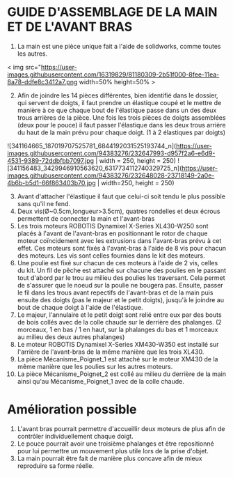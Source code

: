 
# GUIDE D'ASSEMBLAGE DE LA MAIN ET DE L'AVANT BRAS

1. La main est une pièce unique fait a l'aide de solidworks, comme toutes les autres.

< img src="https://user-images.githubusercontent.com/16319829/81180309-2b51f000-8fee-11ea-8a78-ddfe8c3412a7.png width=50% height=50% >

2. Afin de joindre les 14 pièces différentes, bien identifié dans le dossier, qui servent de doigts, il faut prendre un élastique coupé et le mettre de manière à ce que chaque bout de l'élastique passe dans un des deux trous arrières de la pièce. Une fois les trois pièces de doigts assemblées (deux pour le pouce) il faut passer l'élastique dans les deux trous arrière du haut de la main prévu pour chaque doigt. (1 à 2 élastiques par doigts) 

![341164665_187019707525781_6844192031525193744_n](https://user-images.githubusercontent.com/94383276/232647993-d957f2a6-e6d9-4531-9389-72ddbfbb7097.jpg | width = 250, height = 250)
![341156483_3429946910563620_6317734112740329725_n](https://user-images.githubusercontent.com/94383276/232648028-23718149-2a0e-4b6b-b5d1-66f863403b70.jpg | width=250, height = 250)

3. Avant d'attacher l'élastique il faut que celui-ci soit tendu le plus possible sans qu'il ne fend.
4. Deux vis(Ø~0.5cm,longueur>3.5cm), quatres rondelles et deux écrous permettent de connecter la main et l'avant-bras
5. Les trois moteurs ROBOTIS Dynamixel X-Series XL430-W250 sont placés à l'avant de l'avant-bras en positionnant le rotor de chaque moteur coïncidement avec les extrusions dans l'avant-bras prévu à cet effet. Ces moteurs sont fixés à l'avant-bras à l'aide de 8 vis pour chacun des moteurs. Les vis sont celles fournies dans le kit des moteurs. 
6. Une poulie est fixé sur chacun de ces moteurs à l'aide de 2 vis, celles du kit. Un fil de pêche est attaché sur chacune des poulies en le passant tout d'abord par le trou au milieu des poulies les traversant. Cela permet de s'assurer que le noeud sur la poulie ne bougera pas. Ensuite, passer le fil dans les trous avant repectifs de l'avant-bras et de la main puis ensuite des doigts (pas le majeur et le petit doigts), jusqu'à le joindre au bout de chaque doigt à l'aide de l'élastique.
7. Le majeur, l'annulaire et le petit doigt sont relié entre eux par des bouts de bois collés avec de la colle chaude sur le derrière des phalanges. (2 morceaux, 1 en bas / 1 en haut, sur la phalanges du bas et 1 morceaux au milieu des deux autres phalanges)
8. Le moteur ROBOTIS Dynamixel X-Series XM430-W350 est installé sur l'arrière de l'avant-bras de la même manière que les trois XL430.
9. La pièce Mécanisme_Poignet_1 est attaché sur le moteur XM430 de la même manière que les poulies sur les autres moteurs.
10. La pièce Mécanisme_Poignet_2 est collé au milieu du derrière de la main ainsi qu'au Mécanisme_Poignet_1 avec de la colle chaude.
 
# Amélioration possible 

1. L'avant bras pourrait permettre d'accueillir deux moteurs de plus afin de contrôler individuellement chaque doigt.
2. Le pouce pourrait avoir une troisième phalanges et être repositionné pour lui permettre un mouvement plus utile lors de la prise d'objet.
3. La main pourrait être fait de manière plus concave afin de mieux reproduire sa forme réelle. 

